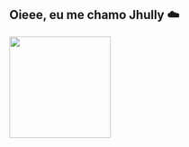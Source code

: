 ## Oieee, eu me chamo Jhully ☁️

<div> 
  <img height="180em" src="https://github-readme-stats.vercel.app/api?username=jhullyyy&theme=kacho_ga&show_icons=true"
</div>
